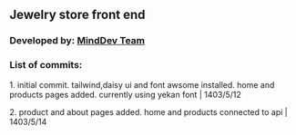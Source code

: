 <h2>Jewelry store front end</h2>

<h3>Developed by:    <a href='https://minddev.ir/'>MindDev Team</a></h3>

<h3>List of commits:</h3>
<p>1. initial commit. tailwind,daisy ui and font awsome installed. home and products pages added. currently using yekan font | 1403/5/12</p>
<p>2. product and about pages added. home and products connected to api | 1403/5/14</p>